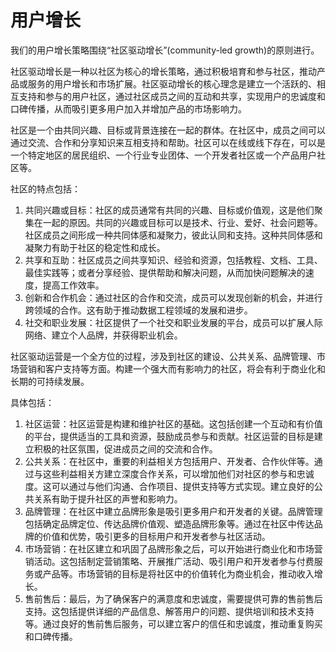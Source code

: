 # 用户增长

我们的用户增长策略围绕“社区驱动增长”(community-led growth)的原则进行。

社区驱动增长是一种以社区为核心的增长策略，通过积极培育和参与社区，推动产品或服务的用户增长和市场扩展。社区驱动增长的核心理念是建立一个活跃的、相互支持和参与的用户社区，通过社区成员之间的互动和共享，实现用户的忠诚度和口碑传播，从而吸引更多用户加入并增加产品的市场影响力。

社区是一个由共同兴趣、目标或背景连接在一起的群体。在社区中，成员之间可以通过交流、合作和分享知识来互相支持和帮助。社区可以在线或线下存在，可以是一个特定地区的居民组织、一个行业专业团体、一个开发者社区或一个产品用户社区等。

社区的特点包括：

1. 共同兴趣或目标：社区的成员通常有共同的兴趣、目标或价值观，这是他们聚集在一起的原因。共同的兴趣或目标可以是技术、行业、爱好、社会问题等。社区成员之间形成一种共同体感和凝聚力，彼此认同和支持。这种共同体感和凝聚力有助于社区的稳定性和成长。
2. 共享和互助：社区成员之间共享知识、经验和资源，包括教程、文档、工具、最佳实践等；或者分享经验、提供帮助和解决问题，从而加快问题解决的速度，提高工作效率。
3. 创新和合作机会：通过社区的合作和交流，成员可以发现创新的机会，并进行跨领域的合作。这有助于推动数据工程领域的发展和进步。
4. 社交和职业发展：社区提供了一个社交和职业发展的平台，成员可以扩展人际网络、建立个人品牌，并获得职业机会。

社区驱动运营是一个全方位的过程，涉及到社区的建设、公共关系、品牌管理、市场营销和客户支持等方面。构建一个强大而有影响力的社区，将会有利于商业化和长期的可持续发展。

具体包括：

1. 社区运营：社区运营是构建和维护社区的基础。这包括创建一个互动和有价值的平台，提供适当的工具和资源，鼓励成员参与和贡献。社区运营的目标是建立积极的社区氛围，促进成员之间的交流和合作。
2. 公共关系：在社区中，重要的利益相关方包括用户、开发者、合作伙伴等。通过与这些利益相关方建立深度合作关系，可以增加他们对社区的参与和忠诚度。这可以通过与他们沟通、合作项目、提供支持等方式实现。建立良好的公共关系有助于提升社区的声誉和影响力。
3. 品牌管理：在社区中建立品牌形象是吸引更多用户和开发者的关键。品牌管理包括确定品牌定位、传达品牌价值观、塑造品牌形象等。通过在社区中传达品牌的价值和优势，吸引更多的目标用户和开发者参与社区活动。
4. 市场营销：在社区建立和巩固了品牌形象之后，可以开始进行商业化和市场营销活动。这包括制定营销策略、开展推广活动、吸引用户和开发者参与付费服务或产品等。市场营销的目标是将社区中的价值转化为商业机会，推动收入增长。
5. 售前售后：最后，为了确保客户的满意度和忠诚度，需要提供可靠的售前售后支持。这包括提供详细的产品信息、解答用户的问题、提供培训和技术支持等。通过良好的售前售后服务，可以建立客户的信任和忠诚度，推动重复购买和口碑传播。
